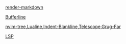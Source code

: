 [render-markdown](./lua/plugins/render-markdown.lua)

[Bufferline](https://shaobin-jiang.github.io/blog/posts/neovim-beginner-guide/07/)

[nvim-tree,Lualine,Indent-Blankline,Telescope,Grug-Far](https://shaobin-jiang.github.io/blog/posts/neovim-beginner-guide/13/)

[LSP](https://shaobin-jiang.github.io/blog/posts/neovim-beginner-guide/09/)